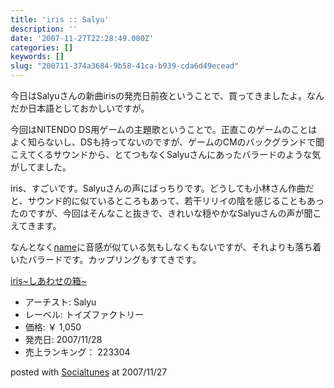 ```yaml
---
title: 'iris :: Salyu'
description: ''
date: '2007-11-27T22:28:49.000Z'
categories: []
keywords: []
slug: "200711-374a3684-9b58-41ca-b939-cda6d49ecead"
---
```

今日はSalyuさんの新曲irisの発売日前夜ということで、買ってきましたよ。なんだか日本語としておかしいですが。

今回はNITENDO DS用ゲームの主題歌ということで。正直このゲームのことはよく知らないし、DSも持ってないのですが、ゲームのCMのバックグランドで聞こえてくるサウンドから、とてつもなくSalyuさんにあったバラードのような気がしてました。

iris、すごいです。Salyuさんの声にばっちりです。どうしても小林さん作曲だと、サウンド的に似ているところもあって、若干リリイの陰を感じることもあったのですが、今回はそんなこと抜きで、きれいな穏やかなSalyuさんの声が聞こえてきます。

なんとなく[name](http://blog.qli.jp/2006/09/name_salyu.html)に音感が似ている気もしなくもないですが、それよりも落ち着いたバラードです。カップリングもすてきです。

[iris~しあわせの箱~](http://www.amazon.co.jp/exec/obidos/ASIN/B000VPTN48/mrchildrenonl-22/ref=nosim "iris~しあわせの箱~")

*   アーチスト: Salyu
*   レーベル: トイズファクトリー
*   価格: ￥ 1,050
*   発売日: 2007/11/28
*   売上ランキング： 223304

posted with [Socialtunes](http://socialtunes.net) at 2007/11/27